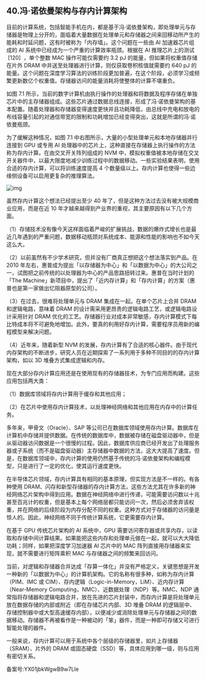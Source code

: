 ## 40.冯·诺依曼架构与存内计算架构
目前的计算系统，包括智能手机在内，都是基于冯·诺依曼架构，即处理单元与存储器是物理上分开的，面临着大量数据在处理单元和存储器之间来回移动所产生的能耗和时延问题，这有时被称为「内存墙」。这个问题在一些由 AI 加速器芯片组成的 AI 系统中已经成为一个严重的计算效率瓶颈。根据在 AI 推理芯片上的测试  [120]  ，单个整数 MAC 操作可能仅需要约 3.2 pJ 的能量，但如果将权重值存储在片外 DRAM 中并送至处理器进行计算，则仅获取卷积核值就需要约 640 pJ 的能量。这个问题在深度学习算法的训练阶段更加普遍，在这个阶段，必须学习或频繁更新数亿个权重值。存储器访问的能量消耗将使整体的计算不堪重负。 


如图 7.1 所示，当前的数字计算机由执行操作的处理器和将数据及程序存储在单独芯片中的主存储器组成。这些芯片通过数据总线连接，形成了冯·诺依曼架构的基本配置。随着处理器和存储器变得速度更快并且功耗降低，由总线中充电和放电的布线容量引起的对通信带宽的限制和功耗增加已经变得突出，这就是所谓的冯·诺依曼瓶颈。 


为了缓解这种情况，如图 7.1 中右图所示，大量的小型处理单元和本地存储器并行连接到 GPU 或专用 AI 处理器中的芯片上，这种直接在存储器上执行操作的方法称为存内计算。在由交叉开关阵列组成的 NVM 中，模拟权重值被本地存储在交叉开关器件中，以最大限度地减少训练过程中的数据移动。一些实验结果表明，使用合适的存内计算，可以将训练速度提高 4 个数量级以上。存内计算也使得一些边缘侧设备可以启用更复杂的推理算法。 


![img](https://pic4.zhimg.com/v2-75e37e2b9c452dcc2ff0fb3d67cf5650.webp)

虽然存内计算这个想法已经提出至少 40 年了，但是这种方法过去没有被大规模商业应用，而是在近 10 年才越来越得到产业界的重视，其主要原因有以下几个方面。 


（1）存储技术没有像今天这样面临着严峻的扩展挑战，数据的爆炸式增长也是最近几年遇到的严重问题，数据移动瓶颈对系统成本、能源和性能的影响也不如今天这么大。 


（2）以前虽然有不少学术研究，但并没有厂商真正想把这个想法落实到产品。在 2010 年左右，惠普成为提出「以存储器为中心」和「以数据为中心」的大公司之一，试图把之前传统的以处理器为中心的产品思路扭转过来。惠普在当时计划的「The Machine」新项目中，提出了「近内存计算」和「存内计算」的方案（惠普也是第一家做出忆阻器原型的公司）。 


（3）在过去，很难将处理单元与 DRAM 集成在一起。在单个芯片上合并 DRAM 和逻辑电路，意味着 DRAM 的设计需采用更昂贵的逻辑电路工艺，或逻辑电路设计采用针对 DRAM 优化的工艺。存储器行业对成本非常敏感，存内计算模式下每比特成本将不可避免地增加。此外，要真的利用好存内计算，需要程序员用新的编程模型来解决问题。 


（4）近年来，随着新型 NVM 的发展，存内计算有了合适的核心器件。由于现代内存架构的不断进步，研究人员在近期探索了一系列用于多种不同目的的存内计算架构，如以 3D 堆叠方式集成逻辑和内存。 


现在大部分存内计算应用还是在使用现有的存储器技术，为专门应用而构建。这些应用包括两大类： 


（1）数据库领域将存内计算用于缓存和其他应用； 


（2）在芯片中使用存内计算技术，以处理神经网络和其他应用在内存中的计算任务。 


多年来，甲骨文（Oracle）、SAP 等公司已在数据库领域使用存内计算。数据库在计算机中存储并提供数据。在传统的数据库中，数据被存储在磁盘驱动器中，但是从驱动器访问数据是一个很慢的过程。因此，数据库供应商已经开发出了处理服务器或子系统（而不是磁盘驱动器）主存储器中数据的方法，这大大提高了速度。但是，在数据库领域中，存内计算的使用仍然基于传统的冯·诺依曼架构和编程模型，只是进行了一定的优化，使其运行速度更快。 


在半导体芯片领域，存内计算具有相同的基本原理，但实现方法是不一样的。有各种使用 DRAM、闪存和新型存储器的存内计算方法，这些方法尤其在许多新的神经网络芯片架构中得到应用。数据在神经网络中进行传递，可能需要访问数以十兆甚至百兆计的权重，但是基本上每个网络层都只能访问一次，然后必须舍弃该权重，并在网络的后续阶段为内存分配不同的权重。这种方式对于存储器的访问量是惊人的。因此，神经网络不同于传统计算系统，它更需要存内计算。 


在基于 GPU 传统芯片架构的 AI 系统中，GPU 需要访问寄存器或共享内存，以读取和存储中间计算结果。如果能把这些内存和处理单元做在一起，就可以大大降低功耗；同样，如果把深度学习加速器 AI 芯片中的 MAC 阵列直接用存储器来实现，就不需要进行矩阵乘积 MAC 与存储器之间的频繁来回访问。 


当前，对逻辑和存储器合并达成「存算一体化」并没有严格定义，关键思想是开发一种新的「以数据为中心」的计算机架构。它的名称有很多种，如称为存内计算（PIM、IMC 或 CIM）、存内逻辑（Logic-in-Memory，LiM）、近内存计算（Near-Memory Computing，NMC）、近数据处理（NDP）等。NMC、NDP 通常指将存储器和逻辑电路合并，放在先进的芯片封装中，而存内计算是将处理单元放在数据存储的内部或附近（即在存储芯片内部、3D 堆叠 DRAM 的逻辑层中、存储控制器中或大型高速缓存内部），以便减少或消除处理单元与存储器之间的数据移动。存储器不再被看作是一种被动的「笨」器件，而是一种即可存储又可进行智能处理的器件。 


一般来说，存内计算可以用于系统中各个层级的存储器里，如片上存储器（SRAM）、片外的 DRAM 或固态硬盘（SSD）等，具体应用到哪一级，则与应用有密切关系。 


备案号:YX01jbkWgwB9w7Lle

